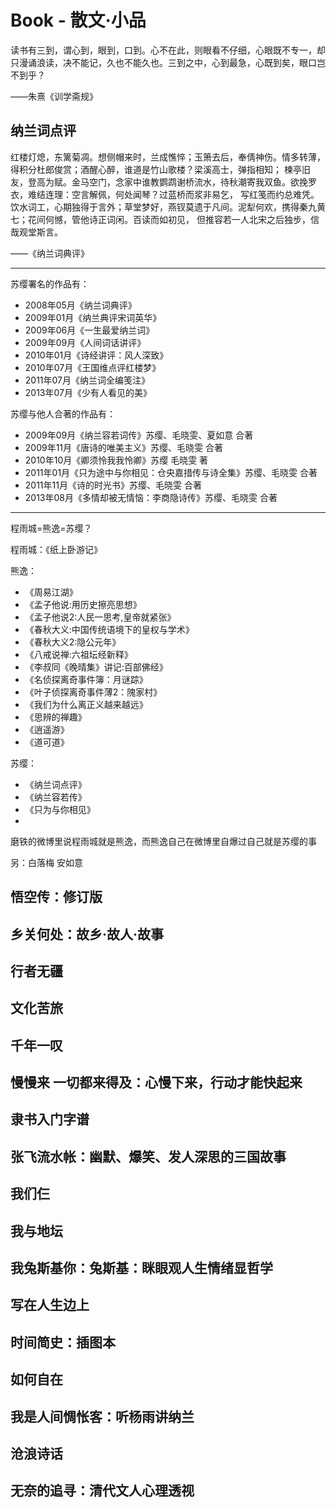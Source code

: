 # Book - 散文·小品

读书有三到，谓心到，眼到，口到。心不在此，则眼看不仔细，心眼既不专一，却只漫诵浪读，决不能记，久也不能久也。三到之中，心到最急，心既到矣，眼口岂不到乎？

——朱熹《训学斋规》

## 纳兰词点评

红楼灯熄，东篱菊凋。想侧帽来时，兰成憔悴；玉箫去后，奉倩神伤。情多转薄，得积分杜郎俊赏；酒醒心醉，谁道是竹山歌楼？梁溪高士，弹指相知；
楝亭旧友，登高为赋。金马空门，念家中谁教鹦鹉谢桥流水，待秋潮寄我双鱼。欲挽罗衣，难结连理：空言解佩，何处闻琴？过蓝桥而浆非易乞，
写红笺而约总难凭。饮水词工，心期独得于言外；草堂梦好，燕钗莫遗于凡间。泥犁何欢，携得秦九黄七；花间何憾，管他诗正词闲。百读而如初见，
但推容若一人北宋之后独步，信哉观堂斯言。

——《纳兰词典评》

***

苏缨署名的作品有：

* 2008年05月《纳兰词典评》
* 2009年01月《纳兰典评宋词英华》
* 2009年06月《一生最爱纳兰词》
* 2009年09月《人间词话讲评》
* 2010年01月《诗经讲评：风人深致》
* 2010年07月《王国维点评红楼梦》
* 2011年07月《纳兰词全编笺注》
* 2013年07月《少有人看见的美》

苏缨与他人合著的作品有：

* 2009年09月《纳兰容若词传》苏缨、毛晓雯、夏如意 合著
* 2009年11月《唐诗的唯美主义》苏缨、毛晓雯 合著
* 2010年10月《卿须怜我我怜卿》苏缨 毛晓雯 著
* 2011年01月《只为途中与你相见：仓央嘉措传与诗全集》苏缨、毛晓雯 合著
* 2011年11月《诗的时光书》苏缨、毛晓雯 合著
* 2013年08月《多情却被无情恼：李商隐诗传》苏缨、毛晓雯 合著

***

程雨城=熊逸=苏缨？

程雨城：《纸上卧游记》 

熊逸：
* 《周易江湖》 
* 《孟子他说:用历史擦亮思想》 
* 《孟子他说2:人民一思考,皇帝就紧张》 
* 《春秋大义:中国传统语境下的皇权与学术》 
* 《春秋大义2:隐公元年》 
* 《八戒说禅:六祖坛经新释》 
* 《李叔同《晚晴集》讲记:百部佛经》 
* 《名侦探离奇事件簿：月谜踪》 
* 《叶子侦探离奇事件薄2：隗家村》 
* 《我们为什么离正义越来越远》 
* 《思辨的禅趣》 
* 《逍遥游》 
* 《道可道》 

苏缨：
* 《纳兰词点评》 
* 《纳兰容若传》 
* 《只为与你相见》 
* 
磨铁的微博里说程雨城就是熊逸，而熊逸自己在微博里自爆过自己就是苏缨的事

另：白落梅 安如意

## 悟空传：修订版
## 乡关何处：故乡·故人·故事
## 行者无疆
## 文化苦旅
## 千年一叹
## 慢慢来 一切都来得及：心慢下来，行动才能快起来
## 隶书入门字谱
## 张飞流水帐：幽默、爆笑、发人深思的三国故事
## 我们仨
## 我与地坛
## 我兔斯基你：兔斯基：眯眼观人生情绪显哲学
## 写在人生边上
## 时间简史：插图本
## 如何自在
## 我是人间惆怅客：听杨雨讲纳兰
## 沧浪诗话
## 无奈的追寻：清代文人心理透视

